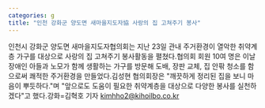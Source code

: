 ```yaml
---
categories: g
title: "인천 강화군 양도면 새마을지도자協 사랑의 집 고쳐주기 봉사"
---
```

인천시 강화군 양도면 새마을지도자협의회는 지난 23일 관내 주거환경이 열악한 취약계층 가구를 대상으로 사랑의 집 고쳐주기 봉사활동을 펼쳤다.협의회 회원 10여 명은 이날 장애인 아들과 노모가 함께 생활하는 가구를 방문해 도배, 장판 교체, 집 안팎 청소를 함으로써 쾌적한 주거환경을 만들었다.김성현 협의회장은 "깨끗하게 정리된 집을 보니 마음이 뿌듯하다."며 "앞으로도 도움이 필요한 취약계층을 대상으로 다양한 봉사를 실천하겠다"고 했다.강화=김혁호 기자 kimhho2@kihoilbo.co.kr